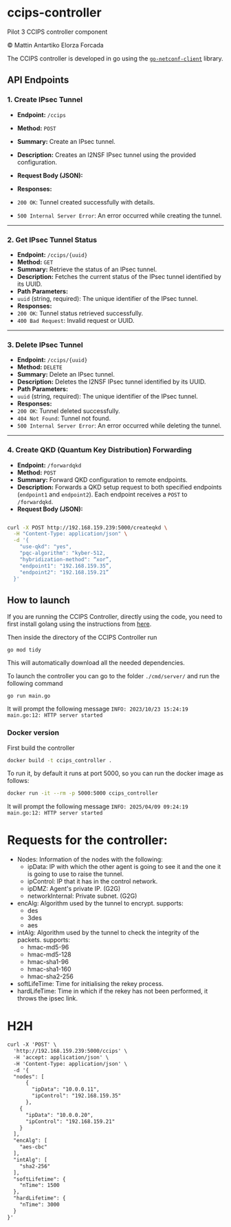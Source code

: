 # ccips-controller
Pilot 3 CCIPS controller component

© Mattin Antartiko Elorza Forcada

The CCIPS controller is developed in go using the [`go-netconf-client`](https://github.com/openshift-telco/go-netconf-client) library.


## API Endpoints

### **1. Create IPsec Tunnel**
- **Endpoint:** `/ccips`
- **Method:** `POST`
- **Summary:** Create an IPsec tunnel.
- **Description:** Creates an I2NSF IPsec tunnel using the provided configuration.
- **Request Body (JSON):**

- **Responses:**
- `200 OK`: Tunnel created successfully with details.
- `500 Internal Server Error`: An error occurred while creating the tunnel.

---

### **2. Get IPsec Tunnel Status**
- **Endpoint:** `/ccips/{uuid}`
- **Method:** `GET`
- **Summary:** Retrieve the status of an IPsec tunnel.
- **Description:** Fetches the current status of the IPsec tunnel identified by its UUID.
- **Path Parameters:**
- `uuid` (string, required): The unique identifier of the IPsec tunnel.
- **Responses:**
- `200 OK`: Tunnel status retrieved successfully.
- `400 Bad Request`: Invalid request or UUID.

---

### **3. Delete IPsec Tunnel**
- **Endpoint:** `/ccips/{uuid}`
- **Method:** `DELETE`
- **Summary:** Delete an IPsec tunnel.
- **Description:** Deletes the I2NSF IPsec tunnel identified by its UUID.
- **Path Parameters:**
- `uuid` (string, required): The unique identifier of the IPsec tunnel.
- **Responses:**
- `200 OK`: Tunnel deleted successfully.
- `404 Not Found`: Tunnel not found.
- `500 Internal Server Error`: An error occurred while deleting the tunnel.

---


### **4. Create QKD (Quantum Key Distribution) Forwarding**
- **Endpoint:** `/forwardqkd`
- **Method:** `POST`
- **Summary:** Forward QKD configuration to remote endpoints.
- **Description:** Forwards a QKD setup request to both specified endpoints (`endpoint1` and `endpoint2`). Each endpoint receives a `POST` to `/forwardqkd`.
- **Request Body (JSON):**
```bash

curl -X POST http://192.168.159.239:5000/createqkd \
  -H "Content-Type: application/json" \
  -d '{
    "use-qkd": "yes",
    "pqc-algorithm": "kyber-512,
    "hybridization-method": “xor”,
    "endpoint1": "192.168.159.35”,
    "endpoint2": "192.168.159.21”
  }'
```



## How to launch
If you are running the CCIPS Controller, directly using the code, you need to first install golang using the instructions from [here](https://go.dev/doc/install).

Then inside the directory of the CCIPS Controller run 
```bash!
go mod tidy
```
This will automatically download all the needed dependencies.

To launch the controller you can go to the folder `./cmd/server/` and run the following command
```bash!
go run main.go
```
It will prompt the following message `INFO: 2023/10/23 15:24:19 main.go:12: HTTP server started`
### Docker version
First build the controller
```bash
docker build -t ccips_controller .
```
To run it, by default it runs at port 5000, so you can run the docker image as follows:
```bash
docker run -it --rm -p 5000:5000 ccips_controller
```

It will prompt the following message `INFO: 2025/04/09 09:24:19 main.go:12: HTTP server started`

# Requests for the controller:

* Nodes: Information of the nodes with the following:
    - ipData: IP with which the other agent is going to see it and the one it is going to use to raise the tunnel.
    - ipControl: IP that it has in the control network.
    - ipDMZ: Agent's private IP. (G2G)
    - networkInternal: Private subnet. (G2G)
* encAlg: Algorithm used by the tunnel to encrypt. supports:
    - des
    - 3des
    - aes
* intAlg: Algorithm used by the tunnel to check the integrity of the packets. supports:
     - hmac-md5-96
     - hmac-md5-128
     - hmac-sha1-96
     - hmac-sha1-160
     - hmac-sha2-256
* softLifeTime: Time for initialising the rekey process.
* hardLifeTime: Time in which if the rekey has not been performed, it throws the ipsec link.




# H2H

```xml
curl -X 'POST' \
  'http://192.168.159.239:5000/ccips' \
  -H 'accept: application/json' \
  -H 'Content-Type: application/json' \
  -d '{
  "nodes": [
      {
        "ipData": "10.0.0.11",
        "ipControl": "192.168.159.35"
      },
    {
      "ipData": "10.0.0.20",
      "ipControl": "192.168.159.21"
    }
  ],
  "encAlg": [
    "aes-cbc"
  ],
  "intAlg": [
    "sha2-256"
  ],
  "softLifetime": {
    "nTime": 1500
  },
  "hardLifetime": {
    "nTime": 3000
  }
}'
```
